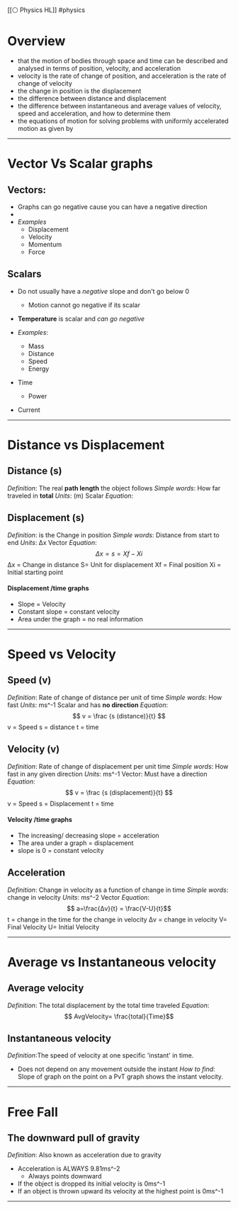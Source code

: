[[⚪ Physics HL]] #physics 

# Overview

- that the motion of bodies through space and time can be described and analysed in terms of position, velocity, and acceleration
- velocity is the rate of change of position, and acceleration is the rate of change of velocity
- the change in position is the displacement
- the difference between distance and displacement
- the difference between instantaneous and average values of velocity, speed and acceleration, and how to determine them
- the equations of motion for solving problems with uniformly accelerated motion as given by


--- 
# Vector Vs Scalar graphs

## Vectors:
- Graphs can go negative cause you can have a negative direction 
- 
- *Examples*
	- Displacement 
	- Velocity 
	- Momentum 
	- Force

## Scalars 
- Do not usually have a *negative* slope and don't go below 0 
	- Motion cannot go negative if its scalar 
- **Temperature** is scalar and *can go negative* 

- *Examples*:
	- Mass 
	- Distance 
	- Speed 
	- Energy 
- Time
	- Power
- Current 


--- 
# Distance vs Displacement 


## Distance (s)
*Definition*: The real **path length** the object follows 
*Simple words*: How far traveled in **total**
*Units*: (m)
Scalar
*Equation*: 


## Displacement (s)
*Definition*: is the Change in position 
*Simple words*: Distance from start to end
*Units*: Δx
Vector
*Equation*: $$ 
Δx = s= Xf-Xi
$$
Δx = Change in distance 
S= Unit for displacement 
Xf = Final position 
Xi = Initial starting point 

#### Displacement /time graphs 
- Slope = Velocity 
- Constant slope = constant velocity 
- Area under the graph = no real information 


--- 
# Speed vs Velocity 

## Speed (v)
*Definition*: Rate of change of distance per unit of time 
*Simple words*: How fast
*Units*: ms^-1
Scalar and has **no direction**
*Equation*: $$ v = \frac {s (distance)}{t}
$$
v = Speed
s = distance
t = time

## Velocity (v)
*Definition*: Rate of change of displacement per unit time 
*Simple words*: How fast in any given direction 
*Units*: ms^-1
Vector: Must have a direction 
*Equation*: $$ v = \frac {s (displacement)}{t}
$$
v = Speed
s = Displacement 
t = time

#### Velocity /time graphs 
- The increasing/ decreasing slope = acceleration
- The area under a graph = displacement 
- slope is 0 = constant velocity 


## Acceleration 
*Definition*: Change in velocity as a function of change in time 
*Simple words*: change in velocity 
*Units*: ms^-2
Vector
*Equation*: $$ a=\frac{Δv}{t} = \frac{V-U}{t}$$ 
t = change in the time for the change in velocity 
Δv = change in velocity 
V= Final Velocity
U= Initial Velocity


--- 
# Average vs Instantaneous velocity 

## Average velocity  
*Definition*: The total displacement by the total time traveled 
*Equation*: $$ AvgVelocity= \frac{total}{Time}$$

## Instantaneous velocity  
*Definition*:The speed of velocity at one specific 'instant' in time. 
- Does not depend on any movement outside the instant 
*How to find*: Slope of graph on the point on a PvT graph shows the instant velocity. 


--- 
# Free Fall 

## The downward pull of gravity 
*Definition*: Also known as acceleration due to gravity 

- Acceleration is ALWAYS 9.81ms^-2
	- Always points downward 
- If the object is dropped its initial velocity is 0ms^-1
- If an object is thrown upward its velocity at the highest point is 0ms^-1


--- 



